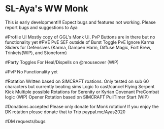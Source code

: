 # SL-Aya's WW Monk

This is early development!!! Expect bugs and features not working. Please report bugs and suggestions to Aya

#Profile UI
Mostly copy of GGL's Monk UI. PvP Buttons are in there but no functionality yet
  #PVE
  PvE SEF outside of Burst Toggle
  PvE Ignore Karma
  Sliders for Defensives (Karma, Dampen Harm, Diffuse Magic, Fort Brew, Trinkets(WIP), and Stoneform)
  
  #Party Toggles
  For Heal/Dispells  on @mouseover (WIP)
  
  #PvP
  No Functionality yet
  
#Rotation
Written based on SIMCRAFT roations. Only tested on sub 60 characters but currently beating sims
Logic fo cast/cancel Flying Serpent Kick
Multiple possible Rotations for Serenity or Kyrian Covenant
PreCombat logic (WIP)
Opener Rotation based on SIMCRAFT
PullTimer Start (WIP)

#Donations accepted
Please only donate for Monk rotation! If you enjoy the DK rotation please donate that to Trip
paypal.me/Ayas2020

#DM requests/bugs

